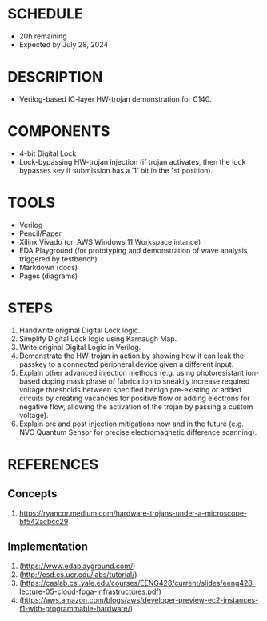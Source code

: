 # SCHEDULE 
* 20h remaining
* Expected by July 28, 2024
  
# DESCRIPTION
* Verilog-based IC-layer HW-trojan demonstration for C140.

# COMPONENTS
* 4-bit Digital Lock
* Lock-bypassing HW-trojan injection (if trojan activates, then the lock bypasses key if submission has a '1' bit in the 1st position).

# TOOLS
* Verilog
* Pencil/Paper
* Xilinx Vivado (on AWS Windows 11 Workspace intance)
* EDA Playground (for prototyping and demonstration of wave analysis triggered by testbench)
* Markdown (docs)
* Pages (diagrams)

# STEPS
1. Handwrite original Digital Lock logic. 
2. Simplify Digital Lock logic using Karnaugh Map. 
3. Write original Digital Logic in Verilog. 
4. Demonstrate the HW-trojan in action by showing how it can leak the passkey to a connected peripheral device given a different input.
5. Explain other advanced injection methods (e.g. using photoresistant ion-based doping mask phase of fabrication to sneakily increase required voltage thresholds between specified benign pre-existing or added circuits by creating vacancies for positive flow or adding electrons for negative flow, allowing the activation of the trojan by passing a custom voltage).
6. Explain pre and post injection mitigations now and in the future (e.g. NVC Quantum Sensor for precise electromagnetic difference scanning).

# REFERENCES
## Concepts
1. <https://ryancor.medium.com/hardware-trojans-under-a-microscope-bf542acbcc29>
## Implementation
1. (https://www.edaplayground.com/)
2. (http://esd.cs.ucr.edu/labs/tutorial/)
3. (https://caslab.csl.yale.edu/courses/EENG428/current/slides/eeng428-lecture-05-cloud-fpga-infrastructures.pdf)
4. (https://aws.amazon.com/blogs/aws/developer-preview-ec2-instances-f1-with-programmable-hardware/)
